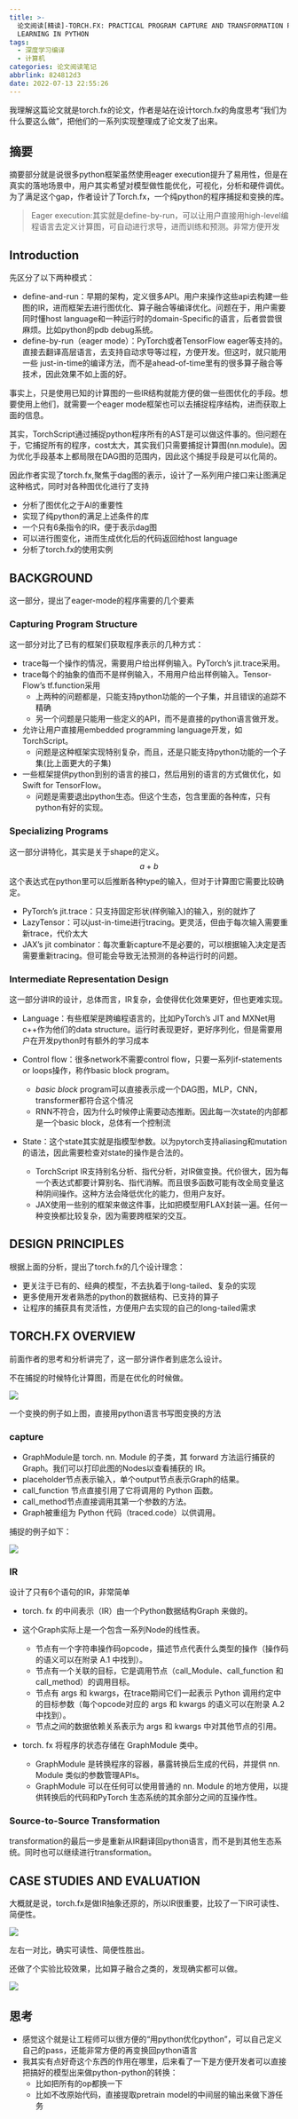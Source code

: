 ```yaml
---
title: >-
  论文阅读[精读]-TORCH.FX: PRACTICAL PROGRAM CAPTURE AND TRANSFORMATION FOR DEEP
  LEARNING IN PYTHON 
tags:
  - 深度学习编译
  - 计算机
categories: 论文阅读笔记
abbrlink: 824812d3
date: 2022-07-13 22:55:26
---
```


我理解这篇论文就是torch.fx的论文，作者是站在设计torch.fx的角度思考“我们为什么要这么做”，把他们的一系列实现整理成了论文发了出来。

<!-- more -->

## 摘要

摘要部分就是说很多python框架虽然使用eager execution提升了易用性，但是在真实的落地场景中，用户其实希望对模型做性能优化，可视化，分析和硬件调优。为了满足这个gap，作者设计了Torch.fx，一个纯python的程序捕捉和变换的库。

> Eager execution:其实就是define-by-run，可以让用户直接用high-level编程语言去定义计算图，可自动进行求导，进而训练和预测。非常方便开发

## Introduction

先区分了以下两种模式：

- define-and-run：早期的架构，定义很多API。用户来操作这些api去构建一些图的IR，进而框架去进行图优化、算子融合等编译优化。问题在于，用户需要同时懂host language和一种运行时的domain-Specific的语言，后者尝尝很麻烦。比如python的pdb debug系统。
- define-by-run（eager mode）：PyTorch或者TensorFlow eager等支持的。直接去翻译高层语言，去支持自动求导等过程，方便开发。但这时，就只能用一些 just-in-time的编译方法，而不是ahead-of-time里有的很多算子融合等技术，因此效果不如上面的好。

事实上，只是使用已知的计算图的一些IR结构就能方便的做一些图优化的手段。想要使用上他们，就需要一个eager mode框架也可以去捕捉程序结构，进而获取上面的信息。

其实，TorchScript通过捕捉python程序所有的AST是可以做这件事的。但问题在于，它捕捉所有的程序，cost太大，其实我们只需要捕捉计算图(nn.module)。因为优化手段基本上都局限在DAG图的范围内，因此这个捕捉手段是可以化简的。

因此作者实现了torch.fx,聚焦于dag图的表示，设计了一系列用户接口来让图满足这种格式，同时对各种图优化进行了支持

- 分析了图优化之于AI的重要性
- 实现了纯python的满足上述条件的库
- 一个只有6条指令的IR，便于表示dag图
- 可以进行图变化，进而生成优化后的代码返回给host language
- 分析了torch.fx的使用实例



## BACKGROUND

这一部分，提出了eager-mode的程序需要的几个要素

### Capturing Program Structure

这一部分对比了已有的框架们获取程序表示的几种方式：

- trace每一个操作的情况，需要用户给出样例输入。PyTorch’s jit.trace采用。
- trace每个的抽象的值而不是样例输入，不用用户给出样例输入。Tensor- Flow’s tf.function采用
  - 上两种的问题都是，只能支持python功能的一个子集，并且错误的追踪不精确
  - 另一个问题是只能用一些定义的API，而不是直接的python语言做开发。
- 允许让用户直接用embedded programming language开发，如TorchScript。
  - 问题是这种框架实现特别复杂，而且，还是只能支持python功能的一个子集(比上面更大的子集)
- 一些框架提供python到别的语言的接口，然后用别的语言的方式做优化，如Swift for TensorFlow。
  - 问题是需要退出python生态。但这个生态，包含里面的各种库，只有python有好的实现。



### Specializing Programs

这一部分讲特化，其实是关于shape的定义。
$$
a + b
$$
这个表达式在python里可以后推断各种type的输入，但对于计算图它需要比较确定。

- PyTorch’s jit.trace：只支持固定形状(样例输入)的输入，别的就炸了
- LazyTensor：可以just-in-time进行tracing。更灵活，但由于每次输入需要重新trace，代价太大
- JAX’s jit combinator：每次重新capture不是必要的，可以根据输入决定是否需要重新tracing。但可能会导致无法预测的各种运行时的问题。

### Intermediate Representation Design

这一部分讲IR的设计，总体而言，IR复杂，会使得优化效果更好，但也更难实现。

- Language：有些框架是跨编程语言的，比如PyTorch’s JIT and MXNet用c++作为他们的data structure。运行时表现更好，更好序列化，但是需要用户在开发python时有额外的学习成本

- Control flow：很多network不需要control flow，只要一系列if-statements or loops操作，称作basic block program。
  - *basic block* program可以直接表示成一个DAG图，MLP，CNN，transformer都符合这个情况
  - RNN不符合，因为什么时候停止需要动态推断。因此每一次state的内部都是一个basic block，总体有一个控制流
- State：这个state其实就是指模型参数。以为pytorch支持aliasing和mutation的语法，因此需要检查对state的操作是合法的。
  - TorchScript IR支持别名分析、指代分析，对IR做变换。代价很大，因为每一个表达式都要计算别名、指代消解。而且很多函数可能有改全局变量这种阴间操作。这种方法会降低优化的能力，但用户友好。
  - JAX使用一些别的框架来做这件事，比如把模型用FLAX封装一遍。任何一种变换都比较复杂，因为需要跨框架的交互。

## DESIGN PRINCIPLES

根据上面的分析，提出了torch.fx的几个设计理念：

- 更关注于已有的、经典的模型，不去执着于long-tailed、复杂的实现
- 更多使用开发者熟悉的python的数据结构、已支持的算子
- 让程序的捕获具有灵活性，方便用户去实现的自己的long-tailed需求



## TORCH.FX OVERVIEW

前面作者的思考和分析讲完了，这一部分讲作者到底怎么设计。

不在捕捉的时候特化计算图，而是在优化的时候做。

<img src="../files/images/torchfx/transformation.png">

一个变换的例子如上图，直接用python语言书写图变换的方法

### capture

- GraphModule是 torch. nn. Module 的子类，其 forward 方法运行捕获的Graph。我们可以打印此图的Nodes以查看捕获的 IR。
- placeholder节点表示输入，单个output节点表示Graph的结果。
- call_function 节点直接引用了它将调用的 Python 函数。
- call_method节点直接调用其第一个参数的方法。
- Graph被重组为 Python 代码（traced.code）以供调用。 

捕捉的例子如下：

<img src="../files/images/torchfx/capture.png">

### IR

设计了只有6个语句的IR，非常简单

- torch. fx 的中间表示（IR）由一个Python数据结构Graph 来做的。

- 这个Graph实际上是一个包含一系列Node的线性表。
  - 节点有一个字符串操作码opcode，描述节点代表什么类型的操作（操作码的语义可以在附录 A.1 中找到）。
  - 节点有一个关联的目标，它是调用节点（call_Module、call_function 和 call_method）的调用目标。
  - 节点有 args 和 kwargs，在trace期间它们一起表示 Python 调用约定中的目标参数（每个opcode对应的 args 和 kwargs 的语义可以在附录 A.2 中找到）。
  - 节点之间的数据依赖关系表示为 args 和 kwargs 中对其他节点的引用。 

- torch. fx 将程序的状态存储在 GraphModule 类中。
  - GraphModule 是转换程序的容器，暴露转换后生成的代码，并提供 nn. Module 类似的参数管理APIs。
  - GraphModule 可以在任何可以使用普通的 nn. Module 的地方使用，以提供转换后的代码和PyTorch 生态系统的其余部分之间的互操作性。

### Source-to-Source Transformation

transformation的最后一步是重新从IR翻译回python语言，而不是到其他生态系统。同时也可以继续进行transformation。



## CASE STUDIES AND EVALUATION

大概就是说，torch.fx是做IR抽象还原的，所以IR很重要，比较了一下IR可读性、简便性。

<img src="../files/images/torchfx/read.png">

左右一对比，确实可读性、简便性胜出。

还做了个实验比较效果，比如算子融合之类的，发现确实都可以做。

<img src="../files/images/torchfx/fusion.png">

## 思考

- 感觉这个就是让工程师可以很方便的“用python优化python”，可以自己定义自己的pass，还能非常方便的再变换回python语言
- 我其实有点好奇这个东西的作用在哪里，后来看了一下是方便开发者可以直接把搞好的模型出来做python-python的转换：
  - 比如把所有的op都换一下
  - 比如不改原始代码，直接提取pretrain model的中间层的输出来做下游任务
